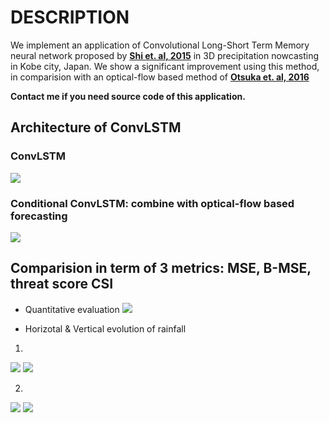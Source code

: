 # DESCRIPTION
We implement an application of Convolutional Long-Short Term Memory neural network proposed by **[Shi et. al, 2015](https://arxiv.org/abs/1506.04214)** in 3D precipitation nowcasting in Kobe city, Japan. We show a significant improvement using this method, in comparision with an optical-flow based method of **[Otsuka et. al, 2016](https://journals.ametsoc.org/doi/10.1175/WAF-D-15-0063.1)**

**Contact me if you need source code of this application.**
## Architecture of ConvLSTM

### ConvLSTM
![](../master/Image/conv_1.png)
### Conditional ConvLSTM: combine with optical-flow based forecasting 
![](../master/Image/conv_2.png)

## Comparision in term of 3 metrics: MSE, B-MSE, threat score CSI
* Quantitative evaluation
![](../master/Image/result_1.png)

* Horizotal & Vertical evolution of rainfall
1.
![](../master/Image/image1.gif)
![](../master/Image/image5.gif)

2.
![](../master/Image/image4.gif)
![](../master/Image/image8.gif)
